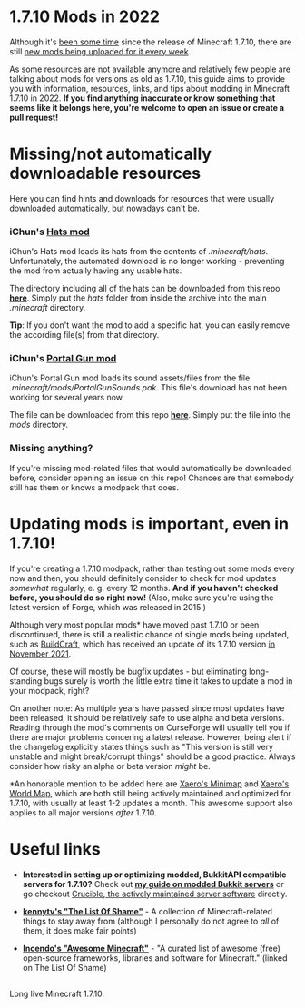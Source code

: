 # 1.7.10 Mods in 2022

Although it's [been some time](https://howoldisminecraft1710.today) since the release of Minecraft 1.7.10, there are still [new mods being uploaded for it every week](https://www.curseforge.com/minecraft/mc-mods?filter-game-version=1738749986%3A5&filter-sort=1).

As some resources are not available anymore and relatively few people are talking about mods for versions as old as 1.7.10, this guide aims to provide you with information, resources, links, and tips about modding in Minecraft 1.7.10 in 2022. **If you find anything inaccurate or know something that seems like it belongs here, you're welcome to open an issue or create a pull request!**

# Missing/not automatically downloadable resources

Here you can find hints and downloads for resources that were usually downloaded automatically, but nowadays can't be.

### iChun's [Hats mod](https://www.curseforge.com/minecraft/mc-mods/hats)

iChun's Hats mod loads its hats from the contents of *.minecraft/hats*. Unfortunately, the automated download is no longer working - preventing the mod from actually having any usable hats.

The directory including all of the hats can be downloaded from this repo [**here**](https://github.com/Doenerstyle/1.7.10-mods-in-2022/raw/main/hats.zip). Simply put the *hats* folder from inside the archive into the main *.minecraft* directory.

**Tip**: If you don't want the mod to add a specific hat, you can easily remove the according file(s) from that directory.

### iChun's [Portal Gun mod](https://www.curseforge.com/minecraft/mc-mods/portal-gun)

iChun's Portal Gun mod loads its sound assets/files from the file *.minecraft/mods/PortalGunSounds.pak*. This file's download has not been working for several years now.

The file can be downloaded from this repo [**here**](https://github.com/Doenerstyle/1.7.10-mods-in-2022/raw/main/PortalGunSounds.pak). Simply put the file into the *mods* directory.

### Missing anything?

If you're missing mod-related files that would automatically be downloaded before, consider opening an issue on this repo! Chances are that somebody still has them or knows a modpack that does.

# Updating mods is important, even in 1.7.10!

If you're creating a 1.7.10 modpack, rather than testing out some mods every now and then, you should definitely consider to check for mod updates *somewhat* regularly, e. g. every 12 months. **And if you haven't checked before, you should do so right now!** (Also, make sure you're using the latest version of Forge, which was released in 2015.)

Although very most popular mods* have moved past 1.7.10 or been discontinued, there is still a realistic chance of single mods being updated, such as [BuildCraft](https://www.curseforge.com/minecraft/mc-mods/buildcraft), which has received an update of its 1.7.10 version [in November 2021](https://www.curseforge.com/minecraft/mc-mods/buildcraft/files/all?filter-game-version=2020709689%3A4449).

Of course, these will mostly be bugfix updates - but eliminating long-standing bugs surely is worth the little extra time it takes to update a mod in your modpack, right?

On another note: As multiple years have passed since most updates have been released, it should be relatively safe to use alpha and beta versions. Reading through the mod's comments on CurseForge will usually tell you if there are major problems concering a latest release. However, being alert if the changelog explicitly states things such as "This version is still very unstable and might break/corrupt things" should be a good practice. Always consider how risky an alpha or beta version *might* be.

*An honorable mention to be added here are [Xaero's Minimap](https://www.curseforge.com/minecraft/mc-mods/xaeros-minimap) and [Xaero's World Map](https://www.curseforge.com/minecraft/mc-mods/xaeros-world-map), which are both still being actively maintained and optimized for 1.7.10, with usually at least 1-2 updates a month. This awesome support also applies to all major versions *after* 1.7.10.

# Useful links

* **Interested in setting up or optimizing modded, BukkitAPI compatible servers for 1.7.10?** Check out [**my guide on modded Bukkit servers**](https://github.com/Doenerstyle/1.7.10-modded-bukkit-servers) or go checkout [Crucible, the actively maintained server software](https://github.com/CrucibleMC/Crucible) directly.

* [**kennytv's "The List Of Shame"**](https://github.com/kennytv/list-of-shame) - A collection of Minecraft-related things to stay away from (although I personally do not agree to *all* of them, it does make fair points)
* [**Incendo's "Awesome Minecraft"**](https://github.com/Incendo/awesome-minecraft) - "A curated list of awesome (free) open-source frameworks, libraries and software for Minecraft." (linked on The List Of Shame)

##
Long live Minecraft 1.7.10.
